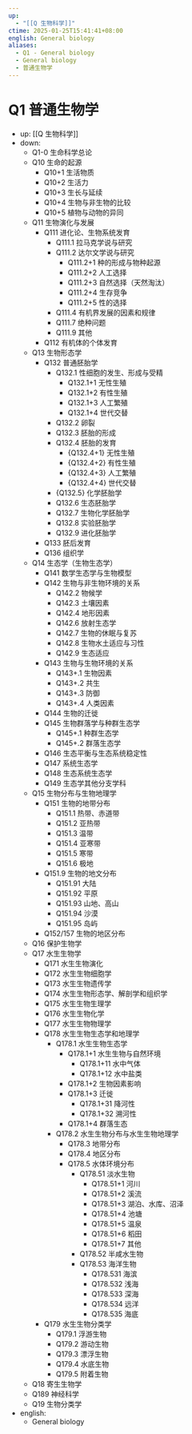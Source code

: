 ```yaml
---
up:
  - "[[Q 生物科学]]"
ctime: 2025-01-25T15:41:41+08:00
english: General biology
aliases:
  - Q1 - General biology
  - General biology
  - 普通生物学
---
```


# Q1 普通生物学

- up: [[Q 生物科学]]
- down:
	- Q1-0 生命科学总论
	- Q10 生命的起源
		- Q10+1 生活物质
		- Q10+2 生活力
		- Q10+3 生长与延续
		- Q10+4 生物与非生物的比较
		- Q10+5 植物与动物的异同
	- Q11 生物演化与发展
		- Q111 进化论、生物系统发育
			- Q111.1 拉马克学说与研究
			- Q111.2 达尔文学说与研究
				- Q111.2+1 种的形成与物种起源
				- Q111.2+2 人工选择
				- Q111.2+3 自然选择（天然淘汰）
				- Q111.2+4 生存竞争
				- Q111.2+5 性的选择
			- Q111.4 有机界发展的因素和规律
			- Q111.7 绝种问题
			- Q111.9 其他
		- Q112 有机体的个体发育
	- Q13 生物形态学
		- Q132 普通胚胎学
			- Q132.1 性细胞的发生、形成与受精
				- Q132.1+1 无性生殖
				- Q132.1+2 有性生殖
				- Q132.1+3 人工繁殖
				- Q132.1+4 世代交替
			- Q132.2 卵裂
			- Q132.3 胚胎的形成
			- Q132.4 胚胎的发育
				- {Q132.4+1} 无性生殖
				- {Q132.4+2} 有性生殖
				- {Q132.4+3} 人工繁殖
				- {Q132.4+4} 世代交替
			- {Q132.5} 化学胚胎学
			- Q132.6 生态胚胎学
			- Q132.7 生物化学胚胎学
			- Q132.8 实验胚胎学
			- Q132.9 进化胚胎学
		- Q133 胚后发育
		- Q136 组织学
	- Q14 生态学（生物生态学）
		- Q141 数学生态学与生物模型
		- Q142 生物与非生物环境的关系
			- Q142.2 物候学
			- Q142.3 土壤因素
			- Q142.4 地形因素
			- Q142.6 放射生态学
			- Q142.7 生物的休眠与复苏
			- Q142.8 生物水土适应与习性
			- Q142.9 生态适应
		- Q143 生物与生物环境的关系
			- Q143+.1 生物因素
			- Q143+.2 共生
			- Q143+.3 防御
			- Q143+.4 人类因素
		- Q144 生物的迁徙
		- Q145 生物群落学与种群生态学
			- Q145+.1 种群生态学
			- Q145+.2 群落生态学
		- Q146 生态平衡与生态系统稳定性
		- Q147 系统生态学
		- Q148 生态系统生态学
		- Q149 生态学其他分支学科
	- Q15 生物分布与生物地理学
		- Q151 生物的地带分布
			- Q151.1 热带、赤道带
			- Q151.2 亚热带
			- Q151.3 温带
			- Q151.4 亚寒带
			- Q151.5 寒带
			- Q151.6 极地
		- Q151.9 生物的地文分布
			- Q151.91 大陆
			- Q151.92 平原
			- Q151.93 山地、高山
			- Q151.94 沙漠
			- Q151.95 岛屿
		- Q152/157 生物的地区分布
	- Q16 保护生物学
	- Q17 水生生物学
		- Q171 水生生物演化
		- Q172 水生生物细胞学
		- Q173 水生生物遗传学
		- Q174 水生生物形态学、解剖学和组织学
		- Q175 水生生物生理学
		- Q176 水生生物化学
		- Q177 水生生物物理学
		- Q178 水生生物生态学和地理学
			- Q178.1 水生生物生态学
				- Q178.1+1 水生生物与自然环境
					- Q178.1+11 水中气体
					- Q178.1+12 水中盐类
				- Q178.1+2 生物因素影响
				- Q178.1+3 迁徙
					- Q178.1+31 降河性
					- Q178.1+32 溯河性
				- Q178.1+4 群落生态
			- Q178.2 水生生物分布与水生生物地理学
				- Q178.3 地带分布
				- Q178.4 地区分布
				- Q178.5 水体环境分布
					- Q178.51 淡水生物
						- Q178.51+1 河川
						- Q178.51+2 溪流
						- Q178.51+3 湖泊、水库、沼泽
						- Q178.51+4 池塘
						- Q178.51+5 温泉
						- Q178.51+6 稻田
						- Q178.51+7 其他
					- Q178.52 半咸水生物
					- Q178.53 海洋生物
						- Q178.531 海滨
						- Q178.532 浅海
						- Q178.533 深海
						- Q178.534 远洋
						- Q178.535 海底
		- Q179 水生生物分类学
			- Q179.1 浮游生物
			- Q179.2 游动生物
			- Q179.3 漂浮生物
			- Q179.4 水底生物
			- Q179.5 附着生物
	- Q18 寄生生物学
	- Q189 神经科学
	- Q19 生物分类学
- english:
	- General biology
